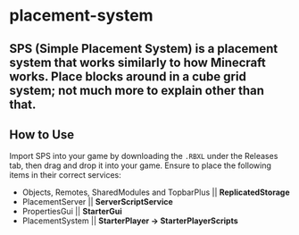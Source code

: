 # placement-system
SPS (Simple Placement System) is a placement system that works similarly to how Minecraft works. Place blocks around in a cube grid system; not much more to explain other than that.
---
## How to Use
Import SPS into your game by downloading the `.RBXL` under the Releases tab, then drag and drop it into your game.
Ensure to place the following items in their correct services:
- Objects, Remotes, SharedModules and TopbarPlus || **__ReplicatedStorage__**
- PlacementServer || **__ServerScriptService__**
- PropertiesGui || **__StarterGui__**
- PlacementSystem || **__StarterPlayer__ -> __StarterPlayerScripts__**
